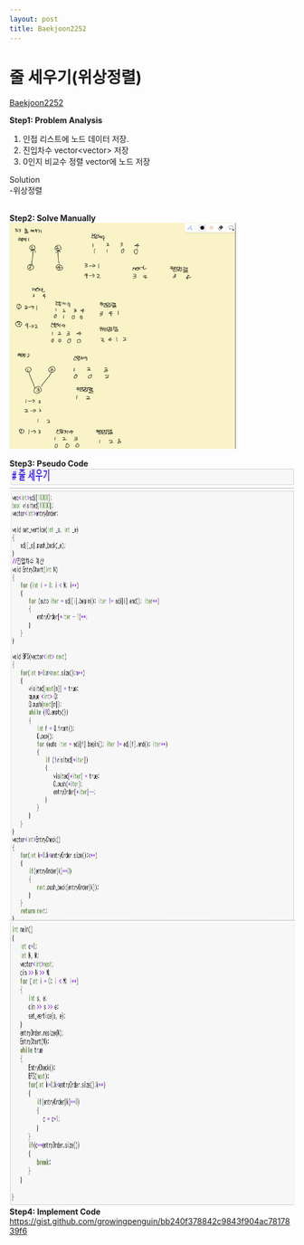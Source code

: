 ```yaml
---
layout: post
title: Baekjoon2252
---
```



# 줄 세우기(위상정렬) #
[Baekjoon2252](https://www.acmicpc.net/problem/2252)

**Step1: Problem Analysis**<br/>
1. 인접 리스트에 노드 데이터 저장. <br/>
2. 진입차수 vector<vector<int>> 저장 <br/>
3. 0인지 비교수 정렬 vector에 노드 저장 <br/>
  
Solution<br/>
-위상정렬<br/>
<br/>

**Step2: Solve Manually**<br/>
<img src="/_images/Baek2252.png" width="400" height="400">

**Step3: Pseudo Code**<br/>
<img src="/_images/Baek2252_2.png" width="750" height="800">
  <img src="/_images/Baek2252_3.png" width="750" height="500">
<br/>
**Step4: Implement Code** <br/> 
https://gist.github.com/growingpenguin/bb240f378842c9843f904ac7817839f6
